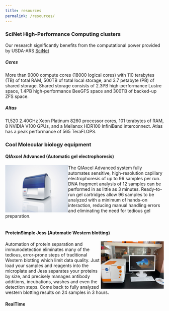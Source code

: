 ```yaml
---
title: resources
permalink: /resources/
---
```

### SciNet High-Performance Computing clusters
Our research significantly benefits from the computational power provided by USDA-ARS [SciNet](https://scinet.usda.gov/)
##### Ceres
More than 9000 compute cores (18000 logical cores) with 110 terabytes (TB) of total RAM, 500TB of total local storage, and 3.7 petabyte (PB) of shared storage.
Shared storage consists of 2.3PB high-performance Lustre space, 1.4PB high-performance BeeGFS space and 300TB of backed-up ZFS space.

##### Altas
11,520 2.40GHz Xeon Platinum 8260 processor cores, 101 terabytes of RAM, 8 NVIDIA V100 GPUs, and a Mellanox HDR100 InfiniBand interconnect. Atlas has a peak performance of 565 TeraFLOPS.

### Cool Molecular biology equipment
#### QIAxcel Advanced (Automatic gel electrophoresis)
[<img src="/images/others/qiaxcel.jpeg" style="float: left; width: auto; height: 150px;">](https://www.qiagen.com/us/products/instruments-and-automation/quality-control-fragment-analysis/qiaxcel-advanced-system/)
The QIAxcel Advanced system fully automates sensitive, high-resolution capillary electrophoresis of up to 96 samples per run. DNA fragment analysis of 12 samples can be performed in as little as 3 minutes. Ready-to-run gel cartridges allow 96 samples to be analyzed with a minimum of hands-on interaction, reducing manual handling errors and eliminating the need for tedious gel preparation.
<br>
<br>
#### ProteinSimple Jess (Automatic Western blotting)

[<img src="/images/others/Jess.jpg" style="float: right; width: auto; height: 150px;">](https://www.proteinsimple.com/jess.html)
Automation of protein separation and immunodetection eliminates many of the tedious, error-prone steps of traditional Western blotting which limit data quality. Just load your samples and reagents into the microplate and Jess separates your proteins by size, and precisely manages antibody additions, incubations, washes and even the detection steps. Come back to fully analyzed western blotting results on 24 samples in 3 hours.
#### RealTime 
